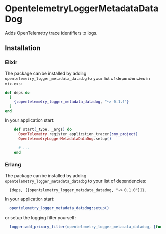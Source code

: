 # OpentelemetryLoggerMetadataDataDog

Adds OpenTelemetry trace identifiers to logs.

## Installation

### Elixir

The package can be installed by adding `opentelemetry_logger_metadata_datadog` to your
list of dependencies in `mix.exs`:

```elixir
def deps do
  [
    {:opentelemetry_logger_metadata_datadog, "~> 0.1.0"}
  ]
end
```

In your application start:

```elixir
    def start(_type, _args) do
      OpenTelemetry.register_application_tracer(:my_project)
      OpentelemetryLoggerMetadataDataDog.setup()

      # ...
    end
```

### Erlang

The package can be installed by adding `opentelemetry_logger_metadata_datadog` to your
list of dependencies:

```
  {deps, [{opentelemetry_logger_metadata_datadog, "~> 0.1.0"}]}.
```

In your application start:

```erlang
  opentelemetry_logger_metadata_datadog:setup()
```

or setup the logging filter yourself:

```erlang
  logger:add_primary_filter(opentelemetry_logger_metadata_datadog, {fun opentelemetry_logger_metadata_datadog:filter/2, []}),
```
